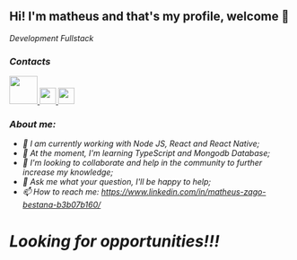 ## Hi! I'm matheus and that's my profile, welcome 👋

<i>Development Fullstack<i>

### Contacts
<a href="https://www.linkedin.com/in/matheusbestana/">
  <img src="https://img.flaticon.com/icons/png/512/61/61109.png?size=1200x630f&pad=10,10,10,10&ext=png&bg=FFFFFFFF" width="50" />
</a>

<a href="https://api.whatsapp.com/send?phone=5514997533372&text=Ol%C3%A1%2C%20vim%20pelo%20seu%20perfil%20do%20github%2C%20tudo%20bem%3F">
  <img src="https://i.pinimg.com/originals/d9/d9/7d/d9d97d48264770f85d35c208f279152c.png" width="29" />
</a>

<a href="https://www.instagram.com/mathsszagob/">
  <img src="https://upload.wikimedia.org/wikipedia/commons/thumb/e/e7/Instagram_logo_2016.svg/200px-Instagram_logo_2016.svg.png" width="29" />
</a>

### About me:

- 🔭 I am currently working with Node JS, React and React Native;
- 🌱 At the moment, I'm learning TypeScript and Mongodb Database;
- 👯 I'm looking to collaborate and help in the community to further increase my knowledge;
- 💬 Ask me what your question, I'll be happy to help;
- 📫 How to reach me: https://www.linkedin.com/in/matheus-zago-bestana-b3b07b160/


# Looking for opportunities!!!
